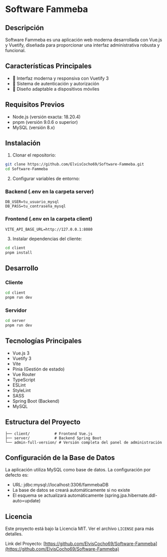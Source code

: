 # Software Fammeba

## Descripción
Software Fammeba es una aplicación web moderna desarrollada con Vue.js y Vuetify, diseñada para proporcionar una interfaz administrativa robusta y funcional.

## Características Principales
- 🎨 Interfaz moderna y responsiva con Vuetify 3
- 🔐 Sistema de autenticación y autorización
- 📱 Diseño adaptable a dispositivos móviles

## Requisitos Previos
- Node.js (versión exacta: 18.20.4)
- pnpm (versión 9.0.6 o superior)
- MySQL (versión 8.x)

## Instalación

1. Clonar el repositorio:
```bash
git clone https://github.com/ElvisCocho69/Software-Fammeba.git
cd Software-Fammeba
```

2. Configurar variables de entorno:

### Backend (.env en la carpeta server)
```env
DB_USER=tu_usuario_mysql
DB_PASS=tu_contraseña_mysql
```

### Frontend (.env en la carpeta client)
```env
VITE_API_BASE_URL=http://127.0.0.1:8080
```

3. Instalar dependencias del cliente:
```bash
cd client
pnpm install
```
## Desarrollo

### Cliente
```bash
cd client
pnpm run dev
```

### Servidor
```bash
cd server
pnpm run dev
```

## Tecnologías Principales
- Vue.js 3
- Vuetify 3
- Vite
- Pinia (Gestión de estado)
- Vue Router
- TypeScript
- ESLint
- StyleLint
- SASS
- Spring Boot (Backend)
- MySQL

## Estructura del Proyecto
```
├── client/           # Frontend Vue.js
├── server/           # Backend Spring Boot
└── admin-full-version/ # Versión completa del panel de administración
```

## Configuración de la Base de Datos
La aplicación utiliza MySQL como base de datos. La configuración por defecto es:
- URL: jdbc:mysql://localhost:3306/fammebaDB
- La base de datos se creará automáticamente si no existe
- El esquema se actualizará automáticamente (spring.jpa.hibernate.ddl-auto=update)


## Licencia
Este proyecto está bajo la Licencia MIT. Ver el archivo `LICENSE` para más detalles.

Link del Proyecto: [https://github.com/ElvisCocho69/Software-Fammeba](https://github.com/ElvisCocho69/Software-Fammeba)
